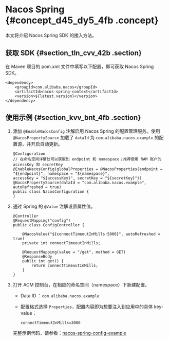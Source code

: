 # Nacos Spring {#concept_d45_dy5_4fb .concept}

本文将介绍 Nacos Spring SDK 的接入方法。

## 获取 SDK {#section_tln_cvv_42b .section}

在 Maven 项目的 pom.xml 文件中填写以下配置，即可获取 Nacos Spring SDK。

```
<dependency>
    <groupId>com.alibaba.nacos</groupId>
    <artifactId>nacos-spring-context</artifactId>
    <version>${latest.version}</version>
</dependency>
```

## 使用示例 {#section_kvv_bnt_4fb .section}

1.  添加 `@EnableNacosConfig` 注解启用 Nacos Spring 的配置管理服务。使用 `@NacosPropertySource` 加载了 `dataId` 为 `com.alibaba.nacos.example` 的配置源，并开启自动更新。

    ```
    @Configuration
    // 在命名空间详情处可以获取到 endpoint 和 namespace；推荐使用 RAM 账户的 accessKey 和 secretKey
    @EnableNacosConfig(globalProperties = @NacosProperties(endpoint = "${endpoint}", namespace = "${namespace}",
    accessKey = "${accessKey}", secretKey = "${secretKey}"))
    @NacosPropertySource(dataId = "com.alibaba.nacos.example", autoRefreshed = true)
    public class NacosConfiguration {
    }
    ```

2.  通过 Spring 的 `@Value` 注解设置属性值。

    ```
    @Controller
    @RequestMapping("config")
    public class ConfigController {
    
        @NacosValue("${connectTimeoutInMills:5000}", autoRefreshed = true)
        private int connectTimeoutInMills;
      
        @RequestMapping(value = "/get", method = GET)
        @ResponseBody
        public int get() {
            return connectTimeoutInMills;
        }
    }
    ```

3.  打开 ACM 控制台，在相应的命名空间（namespace）下新建配置。

    -   Data ID ：`com.alibaba.nacos.example`

    -   配置格式选择 `Properties`，配置内容即为想要注入到应用中的具体 key-value：

        ```
        connectTimeoutInMills=3000
        ```

    完整示例代码，请参看：[nacos-spring-config-example](https://github.com/nacos-group/nacos-examples/tree/acm/nacos-spring-example/nacos-spring-config-example)


